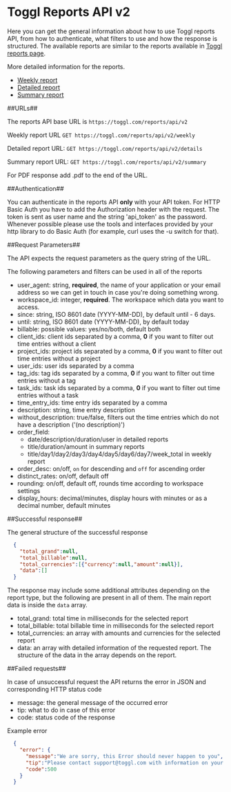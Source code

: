 Toggl Reports API v2
=================

Here you can get the general information about how to use Toggl reports API, from how to authenticate, what filters to use and how the response is structured. The available reports are similar to the reports available in [Toggl reports page](https://www.toggl.com/report/show).

More detailed information for the reports.
* [Weekly report](reports/weekly.md)
* [Detailed report](reports/detailed.md)
* [Summary report](reports/summary.md)

##URLs##

The reports API base URL is `https://toggl.com/reports/api/v2`

Weekly report URL `GET https://toggl.com/reports/api/v2/weekly`

Detailed report URL: `GET https://toggl.com/reports/api/v2/details`

Summary report URL: `GET https://toggl.com/reports/api/v2/summary`

For PDF response add .pdf to the end of the URL.


##Authentication##

You can authenticate in the reports API **only** with your API token. For HTTP Basic Auth you have to add the Authorization header with the request.
The token is sent as user name and the string 'api_token' as the password.
Whenever possible please use the tools and interfaces provided by your http library to do Basic Auth (for example, curl uses the -u switch for that).

##Request Parameters##

The API expects the request parameters as the query string of the URL.

The following parameters and filters can be used in all of the reports
* user_agent: string, **required**, the name of your application or your email address so we can get in touch in case you're doing something wrong.
* workspace_id: integer, **required**. The workspace which data you want to access.
* since: string, ISO 8601 date (YYYY-MM-DD), by default until - 6 days.
* until: string, ISO 8601 date (YYYY-MM-DD), by default today
* billable: possible values: yes/no/both, default both
* client_ids: client ids separated by a comma, **0** if you want to filter out time entries without a client
* project_ids: project ids separated by a comma, **0** if you want to filter out time entries without a project
* user_ids: user ids separated by a comma
* tag_ids: tag ids separated by a comma, **0** if you want to filter out time entries without a tag
* task_ids: task ids separated by a comma, **0** if you want to filter out time entries without a task
* time_entry_ids: time entry ids separated by a comma
* description: string, time entry description
* without_description: true/false, filters out the time entries which do not have a description ('(no description)')
* order_field:
  * date/description/duration/user in detailed reports
  * title/duration/amount in summary reports
  * title/day1/day2/day3/day4/day5/day6/day7/week_total in weekly report
* order_desc: on/off, `on` for descending and `off` for ascending order
* distinct_rates: on/off, default off
* rounding: on/off, default off, rounds time according to workspace settings
* display_hours: decimal/minutes, display hours with minutes or as a decimal number, default minutes

##Successful response##

The general structure of the successful response
```json
  {
    "total_grand":null,
    "total_billable":null,
    "total_currencies":[{"currency":null,"amount":null}],
    "data":[]
  }
```
The response may include some additional attributes depending on the report type, but the following are present in all of them. The main report data is inside the `data` array.

* total_grand: total time in milliseconds for the selected report
* total_billable: total billable time in milliseconds for the selected report
* total_currencies: an array with amounts and currencies for the selected report
* data: an array with detailed information of the requested report. The structure of the data in the array depends on the report.

##Failed requests##

In case of unsuccessful request the API returns the error in JSON and corresponding HTTP status code
* message: the general message of the occurred error
* tip: what to do in case of this error
* code: status code of the response

Example error
```json
  {
    "error": {
      "message":"We are sorry, this Error should never happen to you",
      "tip":"Please contact support@toggl.com with information on your request",
      "code":500
    }
  }

```
